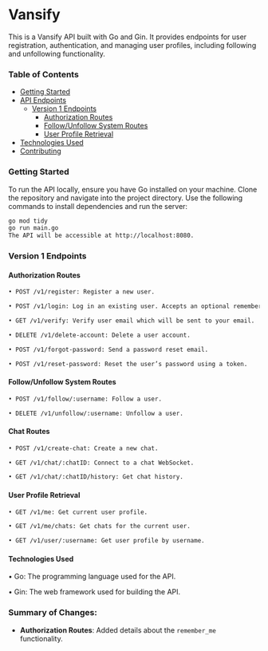 # Vansify

This is a Vansify API built with Go and Gin. It provides endpoints for user registration, authentication, and managing user profiles, including following and unfollowing functionality.

### Table of Contents
- [Getting Started](#getting-started)
- [API Endpoints](#api-endpoints)
  - [Version 1 Endpoints](#version-1-endpoints)
    - [Authorization Routes](#authorization-routes)
    - [Follow/Unfollow System Routes](#followunfollow-system-routes)
    - [User Profile Retrieval](#user-profile-retrieval)
- [Technologies Used](#technologies-used)
- [Contributing](#contributing)

### Getting Started

To run the API locally, ensure you have Go installed on your machine. Clone the repository and navigate into the project directory. Use the following commands to install dependencies and run the server:

```bash
go mod tidy
go run main.go
The API will be accessible at http://localhost:8080.
```

### Version 1 Endpoints
#### Authorization Routes
```bash
• POST /v1/register: Register a new user.

• POST /v1/login: Log in an existing user. Accepts an optional remember_me field to generate a long-lived token.

• GET /v1/verify: Verify user email which will be sent to your email.

• DELETE /v1/delete-account: Delete a user account.

• POST /v1/forgot-password: Send a password reset email.

• POST /v1/reset-password: Reset the user’s password using a token.

```
#### Follow/Unfollow System Routes
```bash
• POST /v1/follow/:username: Follow a user.

• DELETE /v1/unfollow/:username: Unfollow a user.
```

#### Chat Routes
```bash
• POST /v1/create-chat: Create a new chat.

• GET /v1/chat/:chatID: Connect to a chat WebSocket.

• GET /v1/chat/:chatID/history: Get chat history.
```

#### User Profile Retrieval
```bash
• GET /v1/me: Get current user profile.

• GET /v1/me/chats: Get chats for the current user.

• GET /v1/user/:username: Get user profile by username.
```

#### Technologies Used
• Go: The programming language used for the API.

• Gin: The web framework used for building the API.


### Summary of Changes:
- **Authorization Routes**: Added details about the `remember_me` functionality.